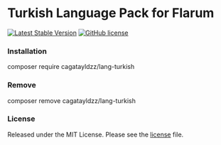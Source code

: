 # Turkish Language Pack for Flarum

[![Latest Stable Version](https://img.shields.io/badge/packagist-v0.1.0--beta.9-orange.svg)](https://packagist.org/packages/cagatayldzz/lang-turkish)
[![GitHub license](https://img.shields.io/github/license/cagatayldzz/lang-turkish.svg)](https://raw.githubusercontent.com/cagatayldzz/lang-turkish/master/LICENSE)

### Installation
composer require cagatayldzz/lang-turkish

### Remove
composer remove cagatayldzz/lang-turkish

### License
Released under the MIT License. Please see the [license](LICENSE) file.
